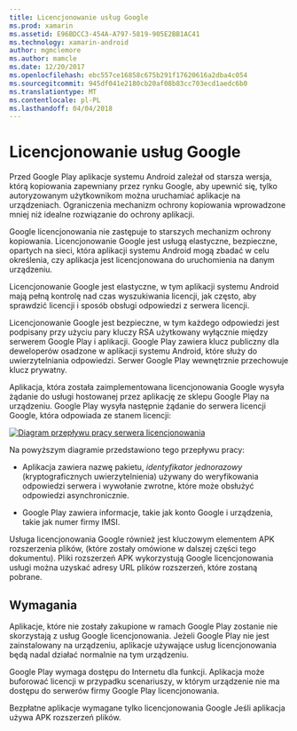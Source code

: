```yaml
---
title: Licencjonowanie usług Google
ms.prod: xamarin
ms.assetid: E96BDCC3-454A-A797-5819-905E2BB1AC41
ms.technology: xamarin-android
author: mgmclemore
ms.author: mamcle
ms.date: 12/20/2017
ms.openlocfilehash: ebc557ce16858c675b291f17620616a2dba4c054
ms.sourcegitcommit: 945df041e2180cb20af08b83cc703ecd1aedc6b0
ms.translationtype: MT
ms.contentlocale: pl-PL
ms.lasthandoff: 04/04/2018
---
```

# <a name="google-licensing-services"></a>Licencjonowanie usług Google

Przed Google Play aplikacje systemu Android zależał od starsza wersja, którą kopiowania zapewniany przez rynku Google, aby upewnić się, tylko autoryzowanym użytkownikom można uruchamiać aplikacje na urządzeniach. Ograniczenia mechanizm ochrony kopiowania wprowadzone mniej niż idealne rozwiązanie do ochrony aplikacji.

Google licencjonowania nie zastępuje to starszych mechanizm ochrony kopiowania.
Licencjonowanie Google jest usługą elastyczne, bezpieczne, opartych na sieci, która aplikacji systemu Android mogą zbadać w celu określenia, czy aplikacja jest licencjonowana do uruchomienia na danym urządzeniu.

Licencjonowanie Google jest elastyczne, w tym aplikacji systemu Android mają pełną kontrolę nad czas wyszukiwania licencji, jak często, aby sprawdzić licencji i sposób obsługi odpowiedzi z serwera licencji.

Licencjonowanie Google jest bezpieczne, w tym każdego odpowiedzi jest podpisany przy użyciu pary kluczy RSA użytkowany wyłącznie między serwerem Google Play i aplikacji. Google Play zawiera klucz publiczny dla deweloperów osadzone w aplikacji systemu Android, które służy do uwierzytelniania odpowiedzi. Serwer Google Play wewnętrznie przechowuje klucz prywatny.

Aplikacja, która została zaimplementowana licencjonowania Google wysyła żądanie do usługi hostowanej przez aplikację ze sklepu Google Play na urządzeniu. Google Play wysyła następnie żądanie do serwera licencji Google, która odpowiada ze stanem licencji: 

[![Diagram przepływu pracy serwera licencjonowania](google-licensing-services-images/gp-licensing-service-overview.png)](google-licensing-services-images/gp-licensing-service-overview.png#lightbox)

Na powyższym diagramie przedstawiono tego przepływu pracy: 

-   Aplikacja zawiera nazwę pakietu, *identyfikator jednorazowy* (kryptograficznych uwierzytelnienia) używany do weryfikowania odpowiedzi serwera i wywołanie zwrotne, które może obsłużyć odpowiedzi asynchronicznie. 

-   Google Play zawiera informacje, takie jak konto Google i urządzenia, takie jak numer firmy IMSI. 

Usługa licencjonowania Google również jest kluczowym elementem APK rozszerzenia plików, (które zostały omówione w dalszej części tego dokumentu). Pliki rozszerzeń APK wykorzystują Google licencjonowania usługi można uzyskać adresy URL plików rozszerzeń, które zostaną pobrane.


## <a name="requirements"></a>Wymagania

Aplikacje, które nie zostały zakupione w ramach Google Play zostanie nie skorzystają z usług Google licencjonowania. Jeżeli Google Play nie jest zainstalowany na urządzeniu, aplikacje używające usług licencjonowania będą nadal działać normalnie na tym urządzeniu.

Google Play wymaga dostępu do Internetu dla funkcji. Aplikacja może buforować licencji w przypadku scenariuszy, w którym urządzenie nie ma dostępu do serwerów firmy Google Play licencjonowania.

Bezpłatne aplikacje wymagane tylko licencjonowania Google Jeśli aplikacja używa APK rozszerzeń plików.
